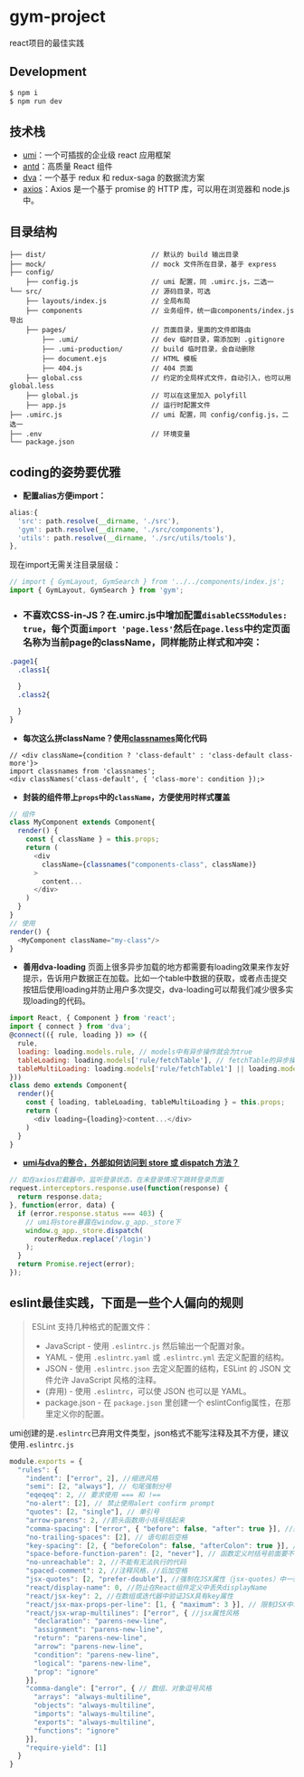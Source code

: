 # gym-project
  react项目的最佳实践
## Development

```bash
$ npm i
$ npm run dev
```

## 技术栈
  - [umi](https://umijs.org/zh/guide/)：一个可插拔的企业级 react 应用框架
  - [antd](https://ant.design/docs/react/introduce-cn)：高质量 React 组件
  - [dva](https://dvajs.com/)：一个基于 redux 和 redux-saga 的数据流方案
  - [axios](https://github.com/axios/axios)：Axios 是一个基于 promise 的 HTTP 库，可以用在浏览器和 node.js 中。

## 目录结构
```
├── dist/                          // 默认的 build 输出目录
├── mock/                          // mock 文件所在目录，基于 express
├── config/
    ├── config.js                  // umi 配置，同 .umirc.js，二选一
└── src/                           // 源码目录，可选
    ├── layouts/index.js           // 全局布局
    ├── components                 // 业务组件，统一由components/index.js导出
    ├── pages/                     // 页面目录，里面的文件即路由
        ├── .umi/                  // dev 临时目录，需添加到 .gitignore
        ├── .umi-production/       // build 临时目录，会自动删除
        ├── document.ejs           // HTML 模板
        ├── 404.js                 // 404 页面
    ├── global.css                 // 约定的全局样式文件，自动引入，也可以用 global.less
    ├── global.js                  // 可以在这里加入 polyfill
    ├── app.js                     // 运行时配置文件
├── .umirc.js                      // umi 配置，同 config/config.js，二选一
├── .env                           // 环境变量
└── package.json
```

## coding的姿势要优雅
 - **配置alias方便import：** 
```javascript
alias:{
  'src': path.resolve(__dirname, './src'),
  'gym': path.resolve(__dirname, './src/components'),
  'utils': path.resolve(__dirname, './src/utils/tools'),
},
```
现在import无需关注目录层级：
```javascript
// import { GymLayout, GymSearch } from '../../components/index.js';
import { GymLayout, GymSearch } from 'gym';
```

- ### 不喜欢CSS-in-JS？在.umirc.js中增加配置`disableCSSModules: true`，每个页面`import 'page.less'`然后在`page.less`中约定页面名称为当前page的className，同样能防止样式和冲突：
```css
.page1{
  .class1{

  }
  .class2{

  }
}
```

- **每次这么拼className？使用[classnames](https://www.npmjs.com/package/classnames)简化代码**
```
// <div className={condition ? 'class-default' : 'class-default class-more'}>
import classnames from 'classnames';
<div classNames('class-default', { 'class-more': condition });>
```

- **封装的组件带上`props`中的`className`，方便使用时样式覆盖**
```javascript
// 组件
class MyComponent extends Component{
  render() {
    const { className } = this.props;
    return (
      <div
        className={classnames("components-class", className)}
      >
        content...
      </div>
    )
  }
}
// 使用
render() {
  <MyComponent className="my-class"/>
}
```

- **善用dva-loading**
页面上很多异步加载的地方都需要有loading效果来作友好提示，告诉用户数据正在加载。比如一个table中数据的获取，或者点击提交按钮后使用loading并防止用户多次提交，dva-loading可以帮我们减少很多实现loading的代码。
```javascript
import React, { Component } from 'react';
import { connect } from 'dva';
@connect(({ rule, loading }) => ({
  rule,
  loading: loading.models.rule, // models中有异步操作就会为true
  tableLoading: loading.models['rule/fetchTable'], // fetchTable的异步操作才会为true
  tableMultiLoading: loading.models['rule/fetchTable1'] || loading.models['rule/fetchTable2'] //fetchTable1或fetchTable2有在异步过程中，则为true
}))
class demo extends Component{
  render(){
    const { loading, tableLoading, tableMultiLoading } = this.props;
    return (
      <div loading={loading}>content...</div>
    )
  }
}
```

- **[umi与dva的整合，外部如何访问到 store 或 dispatch 方法？](https://umijs.org/zh/guide/with-dva.html#faq)**
```javascript
// 如在axios拦截器中，监听登录状态，在未登录情况下跳转登录页面
request.interceptors.response.use(function(response) {
  return response.data;
}, function(error, data) {
  if (error.response.status === 403) {
    // umi将store暴露在window.g_app._store下
    window.g_app._store.dispatch(
      routerRedux.replace('/login')
    );
  }
  return Promise.reject(error);
});
```

## eslint最佳实践，下面是一些个人偏向的规则
> ESLint 支持几种格式的配置文件：
> - JavaScript - 使用 `.eslintrc.js` 然后输出一个配置对象。
> - YAML - 使用 `.eslintrc.yaml` 或 `.eslintrc.yml` 去定义配置的结构。
> - JSON - 使用 `.eslintrc.json` 去定义配置的结构，ESLint 的 JSON 文件允许 JavaScript 风格的注释。
> - (弃用) - 使用 `.eslintrc`，可以使 JSON 也可以是 YAML。
> - package.json - 在 `package.json` 里创建一个 eslintConfig属性，在那里定义你的配置。

umi创建的是`.eslintrc`已弃用文件类型，json格式不能写注释及其不方便，建议使用`.eslintrc.js`
```javascript
module.exports = {
  "rules": {
    "indent": ["error", 2], //缩进风格
    "semi": [2, "always"], // 句尾强制分号
    "eqeqeq": 2, // 要求使用 === 和 !==
    "no-alert": [2], // 禁止使用alert confirm prompt
    "quotes": [2, "single"], // 单引号
    "arrow-parens": 2, //箭头函数用小括号括起来
    "comma-spacing": ["error", { "before": false, "after": true }], //逗号前后的空格
    "no-trailing-spaces": [2], // 语句前后空格
    "key-spacing": [2, { "beforeColon": false, "afterColon": true }], // 对象字面量中冒号的前后空格
    "space-before-function-paren": [2, "never"], // 函数定义时括号前面要不要有空格
    "no-unreachable": 2, //不能有无法执行的代码
    "spaced-comment": 2, //注释风格，//后加空格
    "jsx-quotes": [2, "prefer-double"], //强制在JSX属性（jsx-quotes）中一致使用双引号
    "react/display-name": 0, //防止在React组件定义中丢失displayName
    "react/jsx-key": 2, //在数组或迭代器中验证JSX具有key属性
    "react/jsx-max-props-per-line": [1, { "maximum": 3 }], // 限制JSX中单行上的props的最大数量
    "react/jsx-wrap-multilines": ["error", { //jsx属性风格
      "declaration": "parens-new-line",
      "assignment": "parens-new-line",
      "return": "parens-new-line",
      "arrow": "parens-new-line",
      "condition": "parens-new-line",
      "logical": "parens-new-line",
      "prop": "ignore"
    }],
    "comma-dangle": ["error", { // 数组、对象逗号风格
      "arrays": "always-multiline",
      "objects": "always-multiline",
      "imports": "always-multiline",
      "exports": "always-multiline",
      "functions": "ignore"
    }],
    "require-yield": [1]
  }
}
```